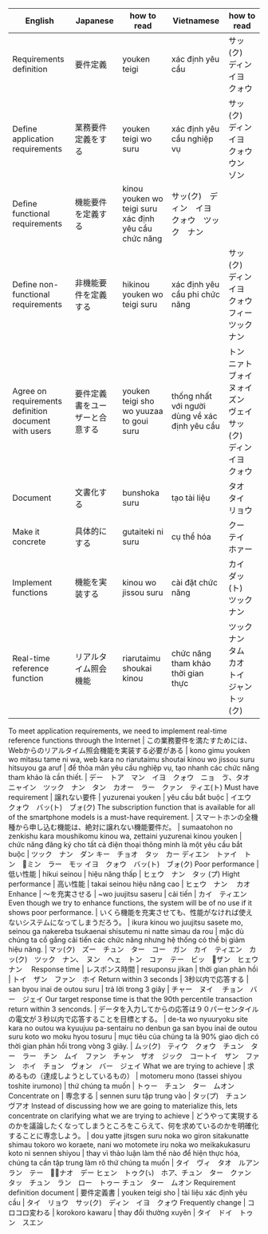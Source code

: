 English | Japanese | how to read | Vietnamese | how to read
--- | --- | --- | --- | --- 
Requirements definition | 要件定義 | youken teigi | xác định yêu cầu | サッ(ク)　ディン　イヨ　クォウ
Define application requirements | 業務要件定義をする | youken teigi wo suru | xác định yêu cầu  nghiệp vụ | サッ(ク)　ディン　イヨ　クォウ　ウン　ゾン
Define functional requirements | 機能要件を定義する | kinou youken wo teigi suru	xác định yêu cầu chức năng | サッ(ク)　ディン　イヨ　クォウ　ツック　ナン
Define non-functional requirements | 非機能要件を定義する | hikinou youken wo teigi suru | xác định yêu cầu phi chức năng | サッ(ク)　ディン　イヨ　クォウ　フィー　ツック　ナン
Agree on requirements definition document with users | 要件定義書をユーザーと合意する | youken teigi sho wo yuuzaa to goui suru | thống nhất với người dùng về xác định yêu cầu | トン　ニァト　ブォイ　ヌォイ　ズン　ヴェイ　サッ(ク)　ディン　イヨ　クォウ
Document | 文書化する | bunshoka suru | tạo tài liệu | タオ　タイ　リョウ
Make it concrete | 具体的にする | gutaiteki ni suru | cụ thể hóa | クー　テイ　ホァー
Implement functions | 機能を実装する | kinou wo jissou suru | cài đặt chức năng | カイ　ダッ(ト)　ツック　ナン
Real-time reference function | リアルタイム照会機能 | riarutaimu shoukai kinou | chức năng tham khảo thời gian thực | ツック　ナン　タム　カオ　トイ　ジャン　トッ(ク)
To meet application requirements, we need to implement 
real-time reference functions through the Internet | この業務要件を満たすためには、 Webからのリアルタイム照会機能を実装する必要がある | kono gimu youken wo mitasu tame ni wa, web kara no 
riarutaimu shoutai kinou wo jissou suru hitsuyou ga aruf | để thỏa mãn yêu cầu nghiệp vụ, 
tạo nhanh các chức năng tham khảo là cần thiết. | デー　トア　マン　イヨ　クォウ　ニョ　ゔ、タオ　ニャイン　ツック　ナン　タン　カオー　ラー　クァン　ティエ(ト)
Must have requirement | 譲れない要件 | yuzurenai youken | yêu cầu bắt buộc | イエウ　クォウ　バッ(ト)　ブォ(ク)
The subscription function that is available for all 
of the smartphone models is a must-have requirement. | スマートホンの全機種から申し込む機能は、絶対に譲れない機能要件だ。  | sumaatohon no zenkishu kara moushikomu kinou wa, zettaini yuzurenai kinou youken  | chức năng đăng ký cho tất cả điện thoại thông minh là một yêu cầu bắt buộc | ツック　ナン　ダン キー　チョオ　タッ　カー ディエン　トァイ　トン　ミン　ラー　モッ イヨ　クォウ　バッ(ト)　ブォ(ク)
Poor performance | 低い性能 | hikui seinou | hiệu năng thấp | ヒェウ　ナン　タッ (プ)
Hight performance | 高い性能 | takai seinou	hiệu năng cao | ヒェウ　ナン　 カオ
Enhance	| 〜を充実させる | ~wo juujitsu saseru | cải tiến | カイ　ティエン
Even though we try to enhance functions, the system 
will be of no use if it shows poor performance. | いくら機能を充実させても、性能がなければ使えないシステムになってしまうだろう。 | ikura kinou wo juujitsu sasete mo, seinou ga 
nakereba tsukaenai shisutemu ni natte simau da rou | mặc dù chúng ta cố gắng cải tiến các chức năng 
nhưng hệ thống có thể bị giảm hiệu năng. | マッ(ク)　ズー　チュン　ター　コー　ガン　カイ　ティエン　カッ(ク)　ツック　ナン、　ヌン　へェ　トン　コァ　テー　ビッ　ザン　ヒェウ　ナン　
Response time | レスポンス時間 | resuponsu jikan | thời gian phản hồi | トイ　ザン　ファン　ホイ
Return within 3 seconds | 3秒以内で応答する | san byou inai de outou suru | trả lời trong 3 giây | チャー　ヌイ　 チョン　バー　ジェイ
Our target response time is that the 
90th percentile transaction return within 3 senconds. | データを入力してからの応答は９０パーセンタイルの電文が３秒以内で応答することを目標とする。 | de-ta wo nyuuryoku site kara no outou wa kyuujuu 
pa-sentairu no denbun ga san byou inai de outou suru koto wo moku hyou tosuru | mục tiêu của chúng ta là 90% giao dịch có thời gian phản hồi trong vòng 3 giây. | ムッ(ク)　ティウ　クォウ　チュン　ター　ラー　チン　ムイ　ファン　チャン　ザオ　ジック　コートイ　ザン　ファン　ホイ　チョン　ヴォン　バー　ジェイ
What we are trying to achieve | 求めるもの（達成しようとしているもの） | motomeru mono (tassei shiyou toshite irumono) | thứ chúng ta muốn | トゥー　チュン　ター　ムオン
Concentrate on | 専念する | sennen suru	tập trung vào | タッ(プ)　チュン　ヴアオ
Instead of discussing how we are going to materialize 
this, lets concentrate on clarifying what 
we are trying to achieve | どうやって実現するのかを議論したくなってしまうところをこらえて、何を求めているのかを明確化することに専念しよう。 | dou yatte jitsgen suru noka wo giron sitakunatte shimau 
tokoro wo koraete, nani wo motomete iru noka wo meikakukasuru koto ni sennen shiyou | thay vì thảo luận làm thế nào để hiện thực hóa, chúng ta cần tập trung làm rõ thứ chúng ta muốn | タイ　ヴィ　タオ　ルアン　ラン　テー　ナオ　デー ヒェン　トゥク(⤵︎)　ホア、チュン　ター　クァン　タッ　チュン　ラン　ロー　トゥー チュン　ター　ムオン
Requirement definition document | 要件定義書 | youken teigi sho | tài liệu xác định yêu cầu | タイ　リョウ　サッ(ク)　ディン　イヨ　クォウ
Frequently change | コロコロ変わる | korokoro kawaru | thay đổi thường xuyên | タイ　ドイ　トゥン　スエン